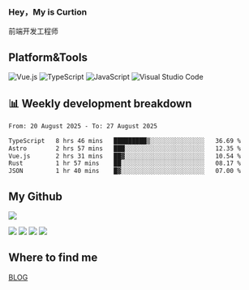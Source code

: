 ### Hey，My is Curtion
前端开发工程师
## Platform&Tools

![Vue.js](https://img.shields.io/badge/-Vue.js-4FC08D?style=flat-square&logo=Vue.js&logoColor=white)
![TypeScript](https://img.shields.io/badge/-TypeScript-007ACC?style=flat-square&logo=typescript&logoColor=white)
![JavaScript](https://img.shields.io/badge/-JavaScript-F7DF1E?style=flat-square&logo=javascript&logoColor=black)
![Visual Studio Code](https://img.shields.io/badge/-VSCode-007ACC?style=flat-square&logo=Visual-Studio-Code&logoColor=white)

## 📊 Weekly development breakdown

<!--START_SECTION:waka-->

```txt
From: 20 August 2025 - To: 27 August 2025

TypeScript   8 hrs 46 mins   █████████▒░░░░░░░░░░░░░░░   36.69 %
Astro        2 hrs 57 mins   ███░░░░░░░░░░░░░░░░░░░░░░   12.35 %
Vue.js       2 hrs 31 mins   ██▓░░░░░░░░░░░░░░░░░░░░░░   10.54 %
Rust         1 hr 57 mins    ██░░░░░░░░░░░░░░░░░░░░░░░   08.17 %
JSON         1 hr 40 mins    █▓░░░░░░░░░░░░░░░░░░░░░░░   07.00 %
```

<!--END_SECTION:waka-->

## My Github

![](http://github-profile-summary-cards.vercel.app/api/cards/profile-details?username=curtion&theme=nord_bright)

![](http://github-profile-summary-cards.vercel.app/api/cards/stats?username=curtion&theme=nord_bright)
![](http://github-profile-summary-cards.vercel.app/api/cards/productive-time?username=curtion&theme=nord_bright&utcOffset=8)
![](http://github-profile-summary-cards.vercel.app/api/cards/repos-per-language?username=curtion&theme=nord_bright)
![](http://github-profile-summary-cards.vercel.app/api/cards/most-commit-language?username=curtion&theme=nord_bright)

## Where to find me

[BLOG](https://blog.3gxk.net)
